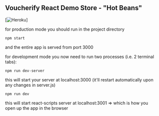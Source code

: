 ## Voucherify React Demo Store - "Hot Beans"

[![Heroku](https://heroku-badge.herokuapp.com/?app=voucherify-demo-store)]

for production mode you should run in the project directory

`npm start`

and the entire app is served from port 3000

for development mode you now need to run two processes (i.e. 2 terminal tabs):

`npm run dev-server`

this will start your server at localhost:3000 (it'll restart automatically upon any changes in server.js)

`npm run dev`

this will start react-scripts server at localhost:3001 => which is how you open up the app in the browser
